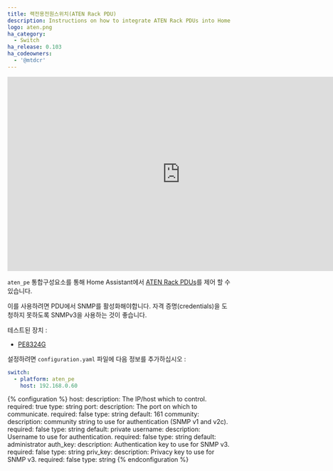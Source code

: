 ```yaml
---
title: 랙전용전원스위치(ATEN Rack PDU)
description: Instructions on how to integrate ATEN Rack PDUs into Home Assistant.
logo: aten.png
ha_category:
  - Switch
ha_release: 0.103
ha_codeowners:
  - '@mtdcr'
---
```


<div class='videoWrapper'>
<iframe width="776" height="437" src="https://www.youtube.com/embed/L9G1YFwyTjQ" frameborder="0" allow="accelerometer; autoplay; encrypted-media; gyroscope; picture-in-picture" allowfullscreen></iframe>
</div>

`aten_pe` 통합구성요소를 통해 Home Assistant에서 [ATEN Rack PDUs](https://www.aten.com/eu/en/products/energy-intelligence-pduupsracks/rack-pdu/)를 제어 할 수 있습니다.

이를 사용하려면 PDU에서 SNMP를 활성화해야합니다. 자격 증명(credentials)을 도청하지 못하도록 SNMPv3을 사용하는 것이 좋습니다.

테스트된 장치 :
  * [PE8324G](https://www.aten.com/eu/en/products/energy-intelligence-pduupsracks/rack-pdu/pe8324/)

설정하려면 `configuration.yaml` 파일에 다음 정보를 추가하십시오 :

```yaml
switch:
  - platform: aten_pe
    host: 192.168.0.60
```

{% configuration %}
host:
  description: The IP/host which to control.
  required: true
  type: string
port:
  description: The port on which to communicate.
  required: false
  type: string
  default: 161
community:
  description: community string to use for authentication (SNMP v1 and v2c).
  required: false
  type: string
  default: private
username:
  description: Username to use for authentication.
  required: false
  type: string
  default: administrator
auth_key:
  description: Authentication key to use for SNMP v3.
  required: false
  type: string
priv_key:
  description: Privacy key to use for SNMP v3.
  required: false
  type: string
{% endconfiguration %}
